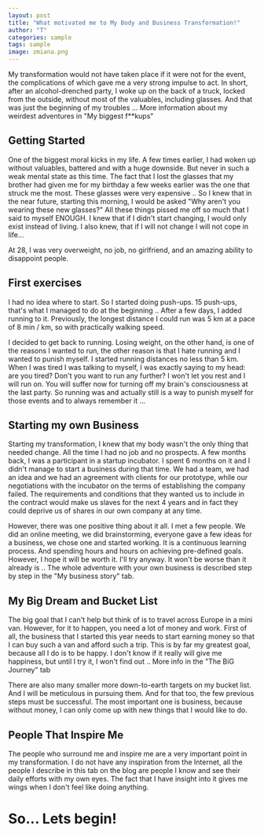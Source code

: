 ```yaml
---
layout: post
title: "What motivated me to My Body and Business Transformation!"
author: "T"
categories: sample
tags: sample
image: zmiana.png
---
```


My transformation would not have taken place if it were not for the event, the complications of which gave me a very strong impulse to act. In short, after an alcohol-drenched party, I woke up on the back of a truck, locked from the outside, without most of the valuables, including glasses. And that was just the beginning of my troubles ... More information about my weirdest adventures in "My biggest f**kups"

## Getting Started

One of the biggest moral kicks in my life. A few times earlier, I had woken up without valuables, battered and with a huge downside. But never in such a weak mental state as this time. The fact that I lost the glasses that my brother had given me for my birthday a few weeks earlier was the one that struck me the most. These glasses were very expensive .. So I knew that in the near future, starting this morning, I would be asked "Why aren't you wearing these new glasses?" All these things pissed me off so much that I said to myself ENOUGH. I knew that if I didn't start changing, I would only exist instead of living. I also knew, that if I will not change I will not cope in life... 

At 28, I was very overweight, no job, no girlfriend, and an amazing ability to disappoint people.

## First exercises

I had no idea where to start. So I started doing push-ups. 15 push-ups, that's what I managed to do at the beginning .. After a few days, I added running to it. Previously, the longest distance I could run was 5 km at a pace of 8 min / km, so with practically walking speed.

I decided to get back to running. Losing weight, on the other hand, is one of the reasons I wanted to run, the other reason is that I hate running and I wanted to punish myself. I started running distances no less than 5 km. When I was tired I was talking to myself, I was exactly saying to my head: are you tired? Don't you want to run any further? I won't let you rest and I will run on. You will suffer now for turning off my brain's consciousness at the last party. So running was and actually still is a way to punish myself for those events and to always remember it ...


## Starting my own Business

Starting my transformation, I knew that my body wasn't the only thing that needed change. All the time I had no job and no prospects. A few months back, I was a participant in a startup incubator. I spent 6 months on it and I didn't manage to start a business during that time. We had a team, we had an idea and we had an agreement with clients for our prototype, while our negotiations with the incubator on the terms of establishing the company failed. The requirements and conditions that they wanted us to include in the contract would make us slaves for the next 4 years and in fact they could deprive us of shares in our own company at any time.

However, there was one positive thing about it all. I met a few people. We did an online meeting, we did brainstorming, everyone gave a few ideas for a business, we chose one and started working. It is a continuous learning process. And spending hours and hours on achieving pre-defined goals. However, I hope it will be worth it. I'll try anyway. It won't be worse than it already is .. The whole adventure with your own business is described step by step in the "My business story" tab.

## My Big Dream and Bucket List

The big goal that I can't help but think of is to travel across Europe in a mini van.
However, for it to happen, you need a lot of money and work. First of all, the business that I started this year needs to start earning money so that I can buy such a van and afford such a trip. This is by far my greatest goal, because all I do is to be happy. I don't know if it really will give me happiness, but until I try it, I won't find out .. More info in the "The BiG Journey" tab

There are also many smaller more down-to-earth targets on my bucket list. And I will be meticulous in pursuing them. And for that too, the few previous steps must be successful. The most important one is business, because without money, I can only come up with new things that I would like to do.

## People That Inspire Me

The people who surround me and inspire me are a very important point in my transformation. I do not have any inspiration from the Internet, all the people I describe in this tab on the blog are people I know and see their daily efforts with my own eyes. The fact that I have insight into it gives me wings when I don't feel like doing anything.

# So... Lets begin!
